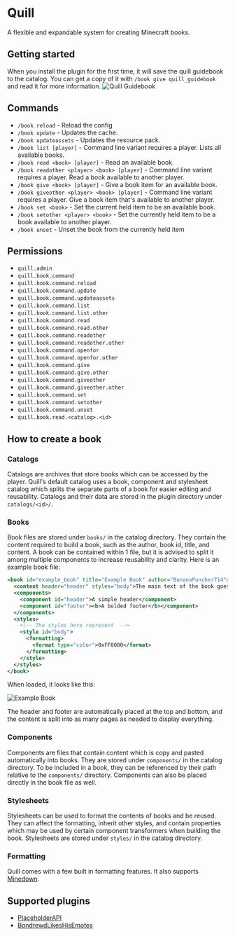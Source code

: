 # Quill
A flexible and expandable system for creating Minecraft books.

## Getting started
When you install the plugin for the first time, it will save the quill guidebook to the catalog. You can get a copy of it with `/book give quill_guidebook` and read it for more information.
![Quill Guidebook](https://i.imgur.com/FIYC7lt.png)

## Commands
- `/book reload` - Reload the config
- `/book update` - Updates the cache.
- `/book updateassets` - Updates the resource pack.
- `/book list [player]` - Command line variant requires a player. Lists all available books.
- `/book read <book> [player]` - Read an available book.
- `/book readother <player> <book> [player]` - Command line variant requires a player. Read a book available to another player.
- `/book give <book> [player]` - Give a book item for an available book.
- `/book giveother <player> <book> [player]` - Command line variant requires a player. Give a book item that's available to another player.
- `/book set <book>` - Set the current held item to be an available book.
- `/book setother <player> <book>` - Set the currently held item to be a book available to another player.
- `/book unset` - Unset the book from the currently held item

## Permissions
- `quill.admin`
- `quill.book.command`
- `quill.book.command.reload`
- `quill.book.command.update`
- `quill.book.command.updateassets`
- `quill.book.command.list`
- `quill.book.command.list.other`
- `quill.book.command.read`
- `quill.book.command.read.other`
- `quill.book.command.readother`
- `quill.book.command.readother.other`
- `quill.book.command.openfor`
- `quill.book.command.openfor.other`
- `quill.book.command.give`
- `quill.book.command.give.other`
- `quill.book.command.giveother`
- `quill.book.command.giveother.other`
- `quill.book.command.set`
- `quill.book.command.setother`
- `quill.book.command.unset`
- `quill.book.read.<catalog>.<id>`

## How to create a book
### Catalogs
Catalogs are archives that store books which can be accessed by the player. Quill's default catalog uses a book, component and stylesheet catalog which splits the separate parts of a book for easier editing and reusability. Catalogs and their data are stored in the plugin directory under `catalogs/<id>/`.

### Books
Book files are stored under `books/` in the catalog directory. They contain the content required to build a book, such as the author, book id, title, and content. A book can be contained within 1 file, but it is advised to split it among multiple components to increase reusability and clarity. Here is an example book file:

```xml
<book id="example_book" title="Example Book" author="BananaPuncher714">
  <content header="header" styles="body">The main text of the book goes here, between the content tags. Whitespace is not trimmed.</content>
  <components>
    <component id="header">A simple header</component>
    <component id="footer"><b>A bolded footer</b></component>
  </components>
  <styles>
    <!-- The styles here represent  -->
    <style id="body">
      <formatting>
        <format type="color">0xFF8080</format>
      </formatting>
    </style>
  </styles>
</book>
```
When loaded, it looks like this:

![Example Book](https://i.imgur.com/tZBAcmJ.png)

The header and footer are automatically placed at the top and bottom, and the content is split into as many pages as needed to display everything.

### Components
Components are files that contain content which is copy and pasted automatically into books. They are stored under `components/` in the catalog directory. To be included in a book, they can be referenced by their path relative to the `components/` directory. Components can also be placed directly in the book file as well.

### Stylesheets
Stylesheets can be used to format the contents of books and be reused. They can affect the formatting, inherit other styles, and contain properties which may be used by certain component transformers when building the book. Stylesheets are stored under `styles/` in the catalog directory.

### Formatting
Quill comes with a few built in formatting features. It also supports [Minedown](https://github.com/Phoenix616/MineDown).

## Supported plugins
- [PlaceholderAPI](https://github.com/PlaceholderAPI/PlaceholderAPI)
- [BondrewdLikesHisEmotes](https://github.com/MineInAbyss/BondrewdLikesHisEmotes)